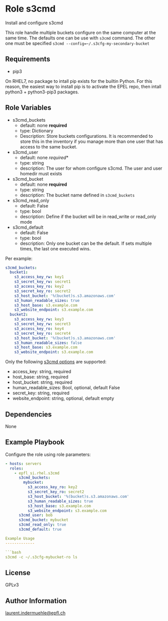 Role s3cmd
=========

Install and configure s3cmd

This role handle multiple buckets configure on the same computer at the same time. The defaults one can be use with `s3cmd` command. The other one must be specified `s3cmd --config=~/.s3cfg-my-secondary-bucket`

Requirements
------------

* pip3

On RHEL7, no package to intall pip exists for the builtin Python. For this reason, the easiest way to install pip is to activate the EPEL repo, then intall python3 + python3-pip3 packages.

Role Variables
--------------


* s3cmd_buckets
  * default: none **required**
  * type: Dictionary
  * Description: Store buckets configurations. It is recommended to store this in the inventory if you manage more than one user that has access to the same bucket.
* s3cmd_user
  * default: none *required**
  * type: string
  * description: The user for whom configure s3cmd. The user and user homedir must exists
* s3cmd_bucket
  * default: none **required**
  * type: string
  * description: The bucket name defined in `s3cmd_buckets`
* s3cmd_read_only
  * default: False
  * type: bool
  * description: Define if the bucket will be in read_write or read_only mode
* s3cmd_default
  * default: False
  * type: bool
  * description: Only one bucket can be the default. If sets multiple times, the last one executed wins.

Per example:

```yaml
s3cmd_buckets:
  bucket1:
    s3_access_key_rw: key1
    s3_secret_key_rw: secret1
    s3_access_key_ro: key2
    s3_secret_key_ro: secret2
    s3_host_bucket: '%(bucket)s.s3.amazonaws.com'
    s3_human_readable_sizes: true
    s3_host_base: s3.example.com
    s3_website_endpoint: s3.example.com
  bucket2:
    s3_access_key_rw: key3
    s3_secret_key_rw: secret3
    s3_access_key_ro: key4
    s3_secret_key_ro: secret4
    s3_host_bucket: '%(bucket)s.s3.amazonaws.com'
    s3_human_readable_sizes: false
    s3_host_base: s3.example.com
    s3_website_endpoint: s3.example.com
```

Only the following [s3cmd options](https://s3tools.org/usage) are supported:

* access_key: string, required
* host_base: string, required
* host_bucket: string, required
* human_readable_sizes: Bool, optional, default False
* secret_key: string, required
* website_endpoint: string, optional, default empty


Dependencies
------------

None

Example Playbook
----------------

Configure the role using role parameters:

```yaml
- hosts: servers
  roles:
    - epfl_si.rhel.s3cmd
      s3cmd_buckets:
        mybucket:
          s3_access_key_ro: key2
          s3_secret_key_ro: secret2
          s3_host_bucket: '%(bucket)s.s3.amazonaws.com'
          s3_human_readable_sizes: true
          s3_host_base: s3.example.com
          s3_website_endpoint: s3.example.com
      s3cmd_user: bob
      s3cmd_bucket: mybucket
      s3cmd_read_only: true
      s3cmd_default: true

Example Usage
-------------

```bash
s3cmd -c ~/.s3cfg-mybucket-ro ls
```


License
-------

GPLv3

Author Information
------------------

laurent.indermuehle@epfl.ch
